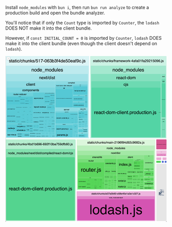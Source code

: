 Install `node_modules` with `bun i`, then run `bun run analyze` to create a production build and open the bundle analyzer.

You'll notice that if only the `Count` type is imported by `Counter`, the `lodash` DOES NOT make it into the client bundle.

However, if `const INITIAL_COUNT = 0` is imported by `Counter`, `lodash` DOES make it into the client bundle (even though the client doesn't depend on `lodash`).

![Bundle Analysis](bundle.png)
